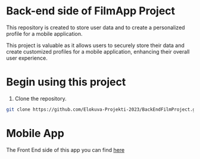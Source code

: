 # Back-end side of FilmApp Project
This repository is created to store user data and to create a personalized profile for a mobile application.

This project is valuable as it allows users to securely store their data and create customized profiles for a mobile application, enhancing their overall user experience.

# Begin using this project

1. Clone the repository.
   
```sh
git clone https://github.com/Elokuva-Projekti-2023/BackEndFilmProject.git
```
  


# Mobile App
The Front End side of this app you can find [here](https://github.com/Elokuva-Projekti-2023/MobileFilmProject)
